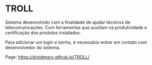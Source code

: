 # TROLL

Sistema desenvolvido com a finalidade de ajudar técnicos de telecomunicações. Com ferramentas que auxiliam na produtividade e certificação dos produtos instalados.

Para adicionar um login e senha, é necessário entrar em contato com desenvolvedor do sistema.

Page:
https://droidmarx.github.io/TROLL/
